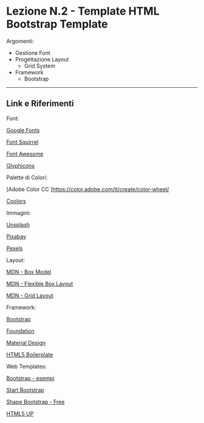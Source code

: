 # Lezione N.2 - Template HTML Bootstrap Template

Argomenti:
- Gestione Font
- Progettazione Layout
  - Grid System
- Framework
  - Bootstrap

---

## Link e Riferimenti

Font:

[Google Fonts ](https://fonts.google.com/)

[Font Squirrel ](https://www.fontsquirrel.com/)

[Font Awesome ](http://fontawesome.io/)

[Glyphicons ](http://glyphicons.com/)


Palette di Colori:

[Adobe Color CC ]https://color.adobe.com/it/create/color-wheel/

[Coolors ](https://coolors.co)


Immagini:

[Unsplash ](https://unsplash.com/)

[Pixabay ](https://pixabay.com/)

[Pexels ](https://www.pexels.com/)


Layout:

[MDN - Box Model ](https://developer.mozilla.org/en-US/docs/Web/CSS/CSS_Box_Model/Introduction_to_the_CSS_box_model)

[MDN - Flexible Box Layout ](https://developer.mozilla.org/en-US/docs/Web/CSS/CSS_Flexible_Box_Layout)

[MDN - Grid Layout ](https://developer.mozilla.org/en-US/docs/Web/CSS/CSS_Grid_Layout)


Framework:

[Bootstrap ](http://getbootstrap.com/)

[Foundation ](http://foundation.zurb.com/)

[Material Design ](https://material.io/)

[HTML5 Boilerplate ](https://html5boilerplate.com/)


Web Templates:

[Bootstrap - esempi ](http://getbootstrap.com/getting-started/#examples)

[Start Bootstrap ](https://startbootstrap.com/)

[Shape Bootstrap - Free](https://shapebootstrap.net/free-templates)

[HTML5 UP](https://html5up.net/)
